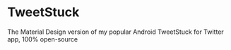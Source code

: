 # TweetStuck
The Material Design version of my popular Android TweetStuck for Twitter app, 100% open-source
